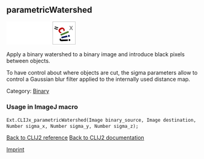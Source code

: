 ## parametricWatershed
<img src="images/mini_empty_logo.png"/><img src="images/mini_empty_logo.png"/><img src="images/mini_clijx_logo.png"/>

Apply a binary watershed to a binary image and introduce black pixels between objects.

To have control about where objects are cut, the sigma parameters allow to control a Gaussian blur filter applied to the internally used distance map.

Category: [Binary](https://clij.github.io/clij2-docs/reference__binary)

### Usage in ImageJ macro
```
Ext.CLIJx_parametricWatershed(Image binary_source, Image destination, Number sigma_x, Number sigma_y, Number sigma_z);
```


[Back to CLIJ2 reference](https://clij.github.io/clij2-docs/reference)
[Back to CLIJ2 documentation](https://clij.github.io/clij2-docs)

[Imprint](https://clij.github.io/imprint)
